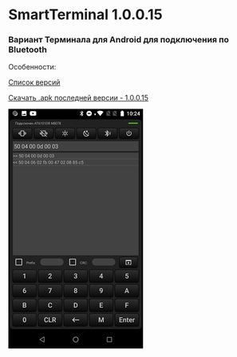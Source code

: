 # SmartTerminal 1.0.0.15
### Вариант Терминала для Android для подключения по Bluetooth

Особенности:

[Список версий](./VERSION.md)

[Скачать .apk последней версии - 1.0.0.15](apk_files/SmartTerminal-v1.0.0.15.apk)

![alt tag](term_bg.png)
